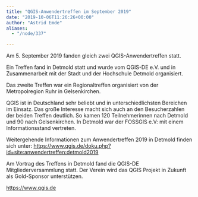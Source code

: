 ```yaml
---
title: "QGIS-Anwendertreffen im September 2019"
date: "2019-10-06T11:26:26+00:00"
author: "Astrid Emde"
aliases:
  - "/node/337"

---
```


<p>Am 5. September 2019 fanden gleich zwei QGIS-Anwendertreffen statt. </p>

<p>Ein Treffen fand in Detmold statt und wurde vom QGIS-DE e.V. und in Zusammenarbeit mit der Stadt und der Hochschule Detmold organisiert.</p>

<p>Das zweite Treffen war ein Regionaltreffen organisiert von der Metropolregion Ruhr in Gelsenkirchen.</p>

<p>QGIS ist in Deutschland sehr beliebt und in unterschiedlichsten Bereichen im Einsatz. Das große Interesse macht sich auch an den Besucherzahlen der beiden Treffen deutlich. So kamen 120 Teilnehmerinnen nach Detmold und 90 nach Gelsenkirchen. In Detmold war der FOSSGIS e.V: mit einem Informationsstand vertreten.</p>

<p>Weitergehende Informationen zum Anwendertreffen 2019 in Detmold finden sich unter:
<a href="https://www.qgis.de/doku.php?id=site:anwendertreffen:detmold2019" target="_blank">https://www.qgis.de/doku.php?id=site:anwendertreffen:detmold2019</a></p>

<p>Am Vortrag des Treffens in Detmold fand die QGIS-DE Mitgliederversammlung statt. Der Verein wird das QGIS Projekt in Zukunft als Gold-Sponsor unterstützen.</p>

<p>
	<a href="https://www.qgis.de" target="_blank">https://www.qgis.de</a>
</p>
